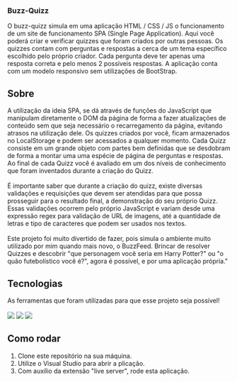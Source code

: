 ### Buzz-Quizz
<div>O buzz-quizz simula em uma aplicação HTML / CSS / JS o funcionamento de um site de funcionamento SPA (Single Page Application). Aqui
você poderá criar e verificar quizzes que foram criados por outras pessoas. Os quizzes contam com perguntas e respostas a cerca de um
tema específico escolhido pelo próprio criador. Cada pergunta deve ter apenas uma resposta correta e pelo menos 2 possíveis respostas.
A aplicação conta com um modelo responsivo sem utilizações de BootStrap.<div>

## Sobre
<div>A utilização da ideia SPA, se dá através de funções do JavaScript que manipulam diretamente o DOM da página de forma a fazer atualizações
de conteúdo sem que seja necessário o recarregamento da página, evitando atrasos na utilização dele. Os quizzes criados por você, ficam
armazenados no LocalStorage e podem ser acessados a qualquer momento. Cada Quizz consiste em um grande objeto com partes bem definidas que se desdobram de forma a montar uma uma espécie de página de perguntas
e respostas. Ao final de cada Quizz você é avaliado em um dos níveis de conhecimento que foram inventados durante a criação do Quizz.</div>
<br/>
<div>É importante saber que durante a criação do quizz, existe diversas validações e requisições que devem ser atendidas para que possa prosseguir
para o resultado final, a demonstração do seu próprio Quizz. Essas validações ocorrem pelo próprio JavaScript e variam desde uma expressão regex
para validação de URL de imagens, até a quantidade de letras e tipo de caracteres que podem ser usados nos textos.</div>
<br/>
<div>Este projeto foi muito divertido de fazer, pois simula o ambiente muito utilizado por mim quando mais novo, o BuzzFeed. Brincar de
resolver Quizzes e descobrir "que personagem você seria em Harry Potter?" ou "o quão futebolístico você é?", agora é possível, e por uma
aplicação própria."</div>

## Tecnologias
As ferramentas que foram utilizadas para que esse projeto seja possível! 
<br/>
<br/>
<img src="https://img.shields.io/badge/JavaScript-323330?style=for-the-badge&logo=javascript&logoColor=F7DF1E"/>
<img src="https://img.shields.io/badge/CSS3-1572B6?style=for-the-badge&logo=css3&logoColor=white"/>
<img src="https://img.shields.io/badge/HTML5-E34F26?style=for-the-badge&logo=html5&logoColor=white"/>

## Como rodar
1. Clone este repositório na sua máquina.
2. Utilize o Visual Studio para abrir a plicação.
3. Com auxílio da extensão "live server", rode esta aplicação.

